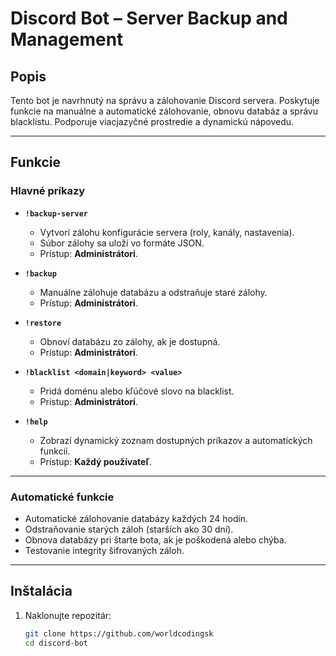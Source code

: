 # **Discord Bot – Server Backup and Management**

## **Popis**
Tento bot je navrhnutý na správu a zálohovanie Discord servera. Poskytuje funkcie na manuálne a automatické zálohovanie, obnovu databáz a správu blacklistu. Podporuje viacjazyčné prostredie a dynamickú nápovedu.

---

## **Funkcie**
### **Hlavné príkazy**
- **`!backup-server`**  
  - Vytvorí zálohu konfigurácie servera (roly, kanály, nastavenia).  
  - Súbor zálohy sa uloží vo formáte JSON.  
  - Prístup: **Administrátori**.  

- **`!backup`**  
  - Manuálne zálohuje databázu a odstraňuje staré zálohy.  
  - Prístup: **Administrátori**.  

- **`!restore`**  
  - Obnoví databázu zo zálohy, ak je dostupná.  
  - Prístup: **Administrátori**.  

- **`!blacklist <domain|keyword> <value>`**  
  - Pridá doménu alebo kľúčové slovo na blacklist.  
  - Prístup: **Administrátori**.  

- **`!help`**  
  - Zobrazí dynamický zoznam dostupných príkazov a automatických funkcií.  
  - Prístup: **Každý používateľ**.  

---

### **Automatické funkcie**
- Automatické zálohovanie databázy každých 24 hodín.  
- Odstraňovanie starých záloh (starších ako 30 dní).  
- Obnova databázy pri štarte bota, ak je poškodená alebo chýba.  
- Testovanie integrity šifrovaných záloh.  

---

## **Inštalácia**
1. Naklonujte repozitár:
   ```bash
   git clone https://github.com/worldcodingsk
   cd discord-bot
